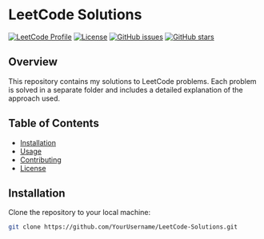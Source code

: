 # LeetCode Solutions

[![LeetCode Profile](https://img.shields.io/badge/LeetCode-YourProfile-blue)](https://leetcode.com/YourProfile/)
[![License](https://img.shields.io/badge/license-MIT-green)](LICENSE)
[![GitHub issues](https://img.shields.io/github/issues/YourUsername/LeetCode-Solutions)](https://github.com/YourUsername/LeetCode-Solutions/issues)
[![GitHub stars](https://img.shields.io/github/stars/YourUsername/LeetCode-Solutions)](https://github.com/YourUsername/LeetCode-Solutions/stargazers)

## Overview

This repository contains my solutions to LeetCode problems. Each problem is solved in a separate folder and includes a detailed explanation of the approach used.

## Table of Contents

- [Installation](#installation)
- [Usage](#usage)
- [Contributing](#contributing)
- [License](#license)

## Installation

Clone the repository to your local machine:

```bash
git clone https://github.com/YourUsername/LeetCode-Solutions.git
